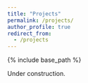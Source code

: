 ```yaml
---
title: "Projects"
permalink: /projects/
author_profile: true
redirect_from:
  - /projects
---
```


{% include base_path %}

Under construction.

<!-- ## An Assistive System for Upper Limb Motion Combining Functional Electrical Stimulation and Robotic Exoskeleton

- Designed an embedded system for robotics glove’s control based on STM32 32-bit Arm Cortex MCU

- Programmed to control movement for human’s wrist joint, elbow joint and shoulder joint by Fuctional Electrical
Stimulation and robotics exoskeleton

- Integrated an assistive system for upper limb motion with 7 degrees of freedom and tested the system by conducting
grabbing experiments

[Click here](https://www.youtube.com/watch?v=blTr66BPLY8&feature=youtu.be) to watch demo video of the whole system!

[Click here](https://drive.google.com/file/d/1AbOqdvNbXavednHUYDj82S4OpCtNN8_K/view?usp=sharing) to read my bachelor's thesis (Chinese version)!

## Control on a Novel Pick-and-place Robot

- Literature review about the schönies motion generator (SMG) and pick-and-place robot

- Improved the control scheme by applying Linear–quadratic regulator controller (LQR) and Extended Kalman Filter (EKF)
to reduce trajectory-planning errors

- Conducted the simulation and the practical experiments to verify the control scheme

![](https://raw.githubusercontent.com/jkzhang7/jkzhang7.github.io/master/images/PMC_robot.jpg)

## An Energy Harvesting Device

- Designed and manufactured a system of energy harvesting that can transfer mechanical energy to electric energy in human
locomotion, which has a much higher energy conversion rate

- Built the actual experimental setup including LabView programming and measured the conversion rate

- Improved the design by changing the structure of locomotive part

![](https://raw.githubusercontent.com/jkzhang7/jkzhang7.github.io/master/images/shaker%20design%201.png)

## Other projects are coming soon! -->
